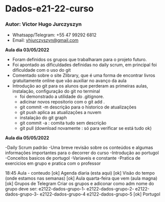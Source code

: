 # Dados-e21-22-curso
### Autor: Victor Hugo Jurczyszyn
- Whatsapp/Telegram: +55 47 99292 6812
- Email: vhjurczyszyn@gmail.com 

**Aula dia 03/05/2022**
- Foram definidos os grupos que trabalharam para o projeto futuro.
- Foi apontado as dificuldades definidas no daily scrum, em principal foi dificuldade com o uso do git
- Comentado sobre o site Zlibrary, que é uma forma de encontrar livros gratuitamente online que vão auxiliar no
  avanço da aula
- Introdução ao git para os alunos que perderam as primeiras aulas, instalação, configuração do git no terminal
    - foi demonstrado a utilidade do .gitignore.
    - adicinar novos repositorio com o git add .
    - git commit -m descrição para o historico de atualizações
    - git push aplica as atualizações a nuvem
    - instalação do git graph 
    - git commit -a : comita tudo sem descrição
    - git pull (download novamente : só para verificar se está tudo ok)
 
 **Aula dia 05/05/2022**

-Daily Scrum padrão 
-Uma breve revisão sobre os conteúdos e algumas informações importantes para o decorrer do curso
-Introdução ao portugol
  -Conceitos basicos de portugol
  -Variaveis e constante
  -Pratica de exercicios em grupo e pratica com o professor
  
  

18:45 Aula - conteudo
[ok] Agenda diaria (esta aqui) [ok] Visão do tempo (onde estamos nas semanas) [ok] Aula quarta-feira que vem (aula magna)
[ok] Grupos de Telegram Criar os grupos e adiconar como adm nome do grupo deve ser: e2122-dados-grupo-1- e2122-dados-grupo-2- e2122-dados-grupo-3- e2122-dados-grupo-4 e2122-dados-grupo-5 [ok] Portugol
    
